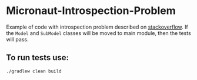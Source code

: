# Micronaut-Introspection-Problem

Example of code with introspection problem described
on [stackoverflow](https://stackoverflow.com/questions/70355270/validate-model-from-other-module-with-micronaut-gives-no-bean-introspection-pre). 
If the `Model` and `SubModel` classes will be moved to main module, then the tests will pass.



## To run tests use:

```shell
./gradlew clean build
```

